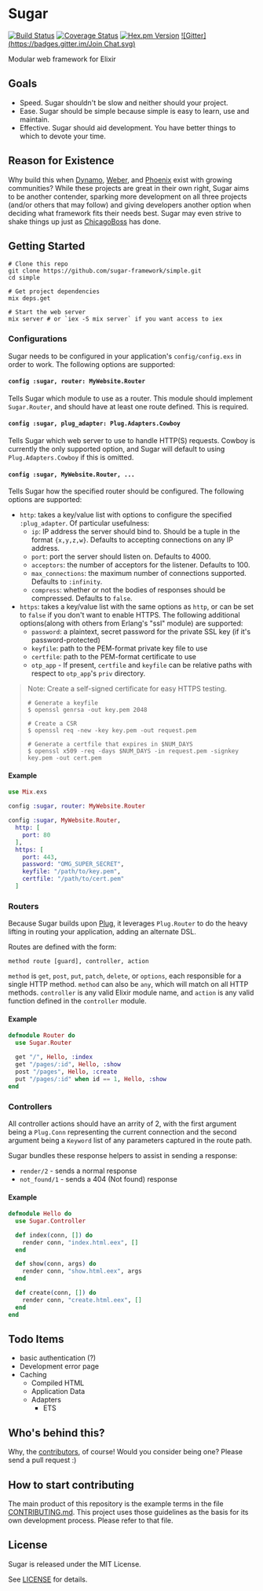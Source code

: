 # Sugar

[![Build Status](https://img.shields.io/travis/sugar-framework/sugar.svg?style=flat)](https://travis-ci.org/sugar-framework/sugar)
[![Coverage Status](https://img.shields.io/coveralls/sugar-framework/sugar.svg?style=flat)](https://coveralls.io/r/sugar-framework/sugar)
[![Hex.pm Version](http://img.shields.io/hexpm/v/sugar.svg?style=flat)](https://hex.pm/packages/sugar)
[![Gitter](https://badges.gitter.im/Join Chat.svg)](https://gitter.im/sugar-framework/sugar?utm_source=badge&utm_medium=badge&utm_campaign=pr-badge&utm_content=badge)

Modular web framework for Elixir

## Goals

- Speed. Sugar shouldn't be slow and neither should your project.
- Ease. Sugar should be simple because simple is easy to learn, use and maintain.
- Effective. Sugar should aid development. You have better things to which to devote your time.

## Reason for Existence

Why build this when [Dynamo](https://github.com/dynamo/dynamo), [Weber](http://elixir-web.github.io/weber/), and [Phoenix](https://github.com/phoenixframework/phoenix) exist with growing communities? While these projects are great in their own right, Sugar aims to be another contender, sparking more development on all three projects (and/or others that may follow) and giving developers another option when deciding what framework fits their needs best. Sugar may even strive to shake things up just as [ChicagoBoss](http://www.chicagoboss.org/) has done.

## Getting Started

```
# Clone this repo
git clone https://github.com/sugar-framework/simple.git
cd simple

# Get project dependencies
mix deps.get

# Start the web server
mix server # or `iex -S mix server` if you want access to iex
```

### Configurations

Sugar needs to be configured in your application's `config/config.exs` in order to work.  The following options are supported:

#### `config :sugar, router: MyWebsite.Router`

Tells Sugar which module to use as a router.  This module should implement `Sugar.Router`, and should have at least one route defined.  This is required.

#### `config :sugar, plug_adapter: Plug.Adapters.Cowboy`

Tells Sugar which web server to use to handle HTTP(S) requests.  Cowboy is currently the only supported option, and Sugar will default to using `Plug.Adapters.Cowboy` if this is omitted.

#### `config :sugar, MyWebsite.Router, ...`

Tells Sugar how the specified router should be configured.  The following options are supported:

- `http`: takes a key/value list with options to configure the specified `:plug_adapter`.  Of particular usefulness:
    - `ip`: IP address the server should bind to.  Should be a tuple in the format `{x,y,z,w}`.  Defaults to accepting connections on any IP address.
    - `port`: port the server should listen on.  Defaults to 4000.
    - `acceptors`: the number of acceptors for the listener.  Defaults to 100.
    - `max_connections`: the maximum number of connections supported.  Defaults to `:infinity`.
    - `compress`: whether or not the bodies of responses should be compressed.  Defaults to `false`.
- `https`: takes a key/value list with the same options as `http`, or can be set to `false` if you don't want to enable HTTPS.  The following additional options(along with others from Erlang's "ssl" module) are supported:
    - `password`: a plaintext, secret password for the private SSL key (if it's password-protected)
    - `keyfile`: path to the PEM-format private key file to use
    - `certfile`: path to the PEM-format certificate to use
    - `otp_app` - If present, `certfile` and `keyfile` can be relative paths with respect to `otp_app`'s `priv` directory.

> Note: Create a self-signed certificate for easy HTTPS testing.
>
> ```
> # Generate a keyfile
> $ openssl genrsa -out key.pem 2048
>
> # Create a CSR
> $ openssl req -new -key key.pem -out request.pem
>
> # Generate a certfile that expires in $NUM_DAYS
> $ openssl x509 -req -days $NUM_DAYS -in request.pem -signkey key.pem -out cert.pem
> ```

#### Example

```elixir
use Mix.exs

config :sugar, router: MyWebsite.Router

config :sugar, MyWebsite.Router,
  http: [
    port: 80
  ],
  https: [
    port: 443,
    password: "OMG_SUPER_SECRET",
	keyfile: "/path/to/key.pem",
	certfile: "/path/to/cert.pem"
  ]
```

### Routers

Because Sugar builds upon [Plug](https://github.com/elixir-lang/plug), it leverages `Plug.Router` to do the heavy lifting in routing your application, adding an alternate DSL.

Routes are defined with the form:

    method route [guard], controller, action

`method` is `get`, `post`, `put`, `patch`, `delete`, or `options`, each responsible for a single HTTP method. `method` can also be `any`, which will match on all HTTP methods. `controller` is any valid Elixir module name, and `action` is any valid function defined in the `controller` module.

#### Example

```elixir
defmodule Router do
  use Sugar.Router

  get "/", Hello, :index
  get "/pages/:id", Hello, :show
  post "/pages", Hello, :create
  put "/pages/:id" when id == 1, Hello, :show
end
```

### Controllers

All controller actions should have an arrity of 2, with the first argument being a `Plug.Conn` representing the current connection and the second argument being a `Keyword` list of any parameters captured in the route path.

Sugar bundles these response helpers to assist in sending a response:

- `render/2` - sends a normal response
- `not_found/1` - sends a 404 (Not found) response

#### Example

```elixir
defmodule Hello do
  use Sugar.Controller

  def index(conn, []) do
    render conn, "index.html.eex", []
  end

  def show(conn, args) do
    render conn, "show.html.eex", args
  end

  def create(conn, []) do
    render conn, "create.html.eex", []
  end
end
```

## Todo Items

- basic authentication (?)
- Development error page
- Caching
    - Compiled HTML
    - Application Data
    - Adapters
        - ETS

## Who's behind this?

Why, the [contributors](https://github.com/sugar-framework/sugar/graphs/contributors), of course! Would you consider being one? Please send a pull request :)

## How to start contributing

The main product of this repository is the example terms in the file [CONTRIBUTING.md](https://github.com/sugar-framework/sugar/blob/master/CONTRIBUTING.md). This project uses those guidelines as the basis for its own development process. Please refer to that file.

## License

Sugar is released under the MIT License.

See [LICENSE](https://github.com/sugar-framework/sugar/blob/master/LICENSE) for details.
